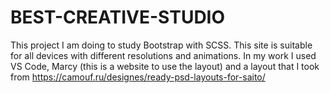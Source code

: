 # BEST-CREATIVE-STUDIO

This project I am doing to study Bootstrap with SCSS. This site is suitable for all devices with different resolutions and animations. In my work I used VS Code, Marcy (this is a website to use the layout) and a layout that I took from https://camouf.ru/designes/ready-psd-layouts-for-saito/